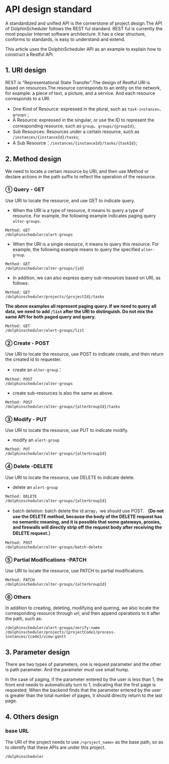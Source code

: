 # API design standard
A standardized and unified API is the cornerstone of project design.The API of DolphinScheduler follows the REST ful standard. REST ful is currently the most popular Internet software architecture. It has a clear structure, conforms to standards, is easy to understand and extend.

This article uses the DolphinScheduler API as an example to explain how to construct a Restful API.

## 1. URI design
REST is "Representational State Transfer".The design of Restful URI is based on resources.The resource corresponds to an entity on the network, for example: a piece of text, a picture, and a service. And each resource corresponds to a URI.

+ One Kind of Resource: expressed in the plural, such as `task-instances`、`groups` ;
+ A Resource: expressed in the singular, or use the ID to represent the corresponding resource, such as `group`、`groups/{groupId}`;
+ Sub Resources: Resources under a certain resource, such as `/instances/{instanceId}/tasks`;
+ A Sub Resource：`/instances/{instanceId}/tasks/{taskId}`;

## 2. Method design
We need to locate a certain resource by URI, and then use Method or declare actions in the path suffix to reflect the operation of the resource.

### ① Query - GET
Use URI to locate the resource, and use GET to indicate query.

+ When the URI is a type of resource, it means to query a type of resource. For example, the following example indicates paging query `alter-groups`.
```
Method: GET
/dolphinscheduler/alert-groups
```

+ When the URI is a single resource, it means to query this resource. For example, the following example means to query the specified `alter-group`.
```
Method: GET
/dolphinscheduler/alter-groups/{id}
```

+ In addition, we can also express query sub-resources based on URI, as follows:
```
Method: GET
/dolphinscheduler/projects/{projectId}/tasks
```

**The above examples all represent paging query. If we need to query all data, we need to add `/list` after the URI to distinguish. Do not mix the same API for both paged query and query.**
```
Method: GET
/dolphinscheduler/alert-groups/list
```

### ② Create - POST
Use URI to locate the resource, use POST to indicate create, and then return the created id to requester.

+ create an `alter-group`：

```
Method: POST
/dolphinscheduler/alter-groups
```

+ create sub-resources is also the same as above.
```
Method: POST
/dolphinscheduler/alter-groups/{alterGroupId}/tasks
```

### ③ Modify - PUT
Use URI to locate the resource, use PUT to indicate modify.
+ modify an `alert-group`
```
Method: PUT
/dolphinscheduler/alter-groups/{alterGroupId}
```

### ④ Delete -DELETE
Use URI to locate the resource, use DELETE to indicate delete.

+ delete an `alert-group`
```
Method: DELETE
/dolphinscheduler/alter-groups/{alterGroupId}
```

+ batch deletion: batch delete the id array，we should use POST. **（Do not use the DELETE method, because the body of the DELETE request has no semantic meaning, and it is possible that some gateways, proxies, and firewalls will directly strip off the request body after receiving the DELETE request.）**
```
Method: POST
/dolphinscheduler/alter-groups/batch-delete
```

### ⑤ Partial Modifications -PATCH
Use URI to locate the resource, use PATCH to partial modifications.

```
Method: PATCH
/dolphinscheduler/alter-groups/{alterGroupId}
```

### ⑥ Others
In addition to creating, deleting, modifying and quering, we also locate the corresponding resource through url, and then append operations to it after the path, such as:
```
/dolphinscheduler/alert-groups/verify-name
/dolphinscheduler/projects/{projectCode}/process-instances/{code}/view-gantt
```

## 3. Parameter design
There are two types of parameters, one is request parameter and the other is path parameter. And the parameter must use small hump.

In the case of paging, if the parameter entered by the user is less than 1, the front end needs to automatically turn to 1, indicating that the first page is requested; When the backend finds that the parameter entered by the user is greater than the total number of pages, it should directly return to the last page.

## 4. Others design
### base URL
The URI of the project needs to use `/<project_name>` as the base path, so as to identify that these APIs are under this project.
```
/dolphinscheduler
```